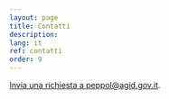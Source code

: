 ```yaml
---
layout: page
title: Contatti
description: 
lang: it
ref: contatti
order: 9
---
```


[Invia una richiesta a peppol@agid.gov.it](mailto:peppol@agid.gov.it?subject=%5Bpeppol.agid.gov.it%5D%20Richiesta%20informazioni).
